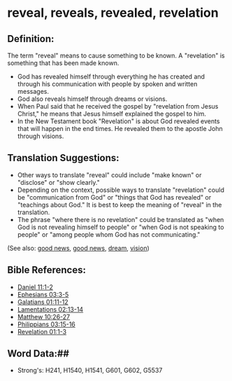 # reveal, reveals, revealed, revelation #

## Definition: ##

The term "reveal" means to cause something to be known. A "revelation" is something that has been made known.

* God has revealed himself through everything he has created and through his communication with people by spoken and written messages.
* God also reveals himself through dreams or visions.
* When Paul said that he received the gospel by "revelation from Jesus Christ," he means that Jesus himself explained the gospel to him.
* In the New Testament book "Revelation" is about God revealed events that will happen in the end times. He revealed them to the apostle John through visions.

## Translation Suggestions: ##

* Other ways to translate "reveal" could include "make known" or "disclose" or "show clearly."
* Depending on the context, possible ways to translate "revelation" could be "communication from God" or "things that God has revealed" or "teachings about God." It is best to keep the meaning of "reveal" in the translation.
* The phrase "where there is no revelation" could be translated as "when God is not revealing himself to people" or "when God is not speaking to people" or "among people whom God has not communicating."

(See also: [good news](../kt/goodnews.md), [good news](../kt/goodnews.md), [dream](../other/dream.md), [vision](../other/vision.md))

## Bible References: ##

* [Daniel 11:1-2](rc://en/tn/help/dan/11/01)
* [Ephesians 03:3-5](rc://en/tn/help/eph/03/03)
* [Galatians 01:11-12](rc://en/tn/help/gal/01/11)
* [Lamentations 02:13-14](rc://en/tn/help/lam/02/13)
* [Matthew 10:26-27](rc://en/tn/help/mat/10/26)
* [Philippians 03:15-16](rc://en/tn/help/php/03/15)
* [Revelation 01:1-3](rc://en/tn/help/rev/01/01)


## Word Data:##

* Strong's: H241, H1540, H1541, G601, G602, G5537

